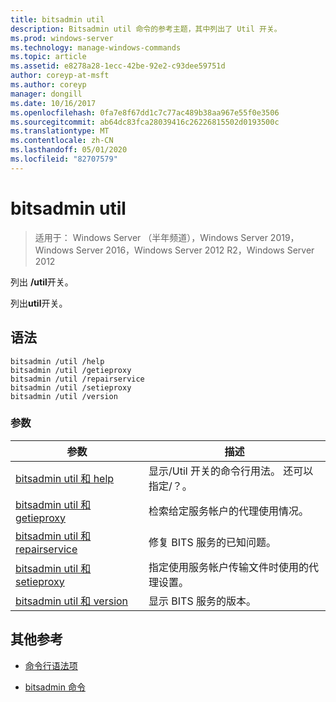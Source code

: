 ```yaml
---
title: bitsadmin util
description: Bitsadmin util 命令的参考主题，其中列出了 Util 开关。
ms.prod: windows-server
ms.technology: manage-windows-commands
ms.topic: article
ms.assetid: e8278a28-1ecc-42be-92e2-c93dee59751d
author: coreyp-at-msft
ms.author: coreyp
manager: dongill
ms.date: 10/16/2017
ms.openlocfilehash: 0fa7e8f67dd1c7c77ac489b38aa967e55f0e3506
ms.sourcegitcommit: ab64dc83fca28039416c26226815502d0193500c
ms.translationtype: MT
ms.contentlocale: zh-CN
ms.lasthandoff: 05/01/2020
ms.locfileid: "82707579"
---
```

# <a name="bitsadmin-util"></a>bitsadmin util

> 适用于： Windows Server （半年频道），Windows Server 2019，Windows Server 2016，Windows Server 2012 R2，Windows Server 2012

列出 **/util**开关。

列出**util**开关。

## <a name="syntax"></a>语法

```
bitsadmin /util /help
bitsadmin /util /getieproxy
bitsadmin /util /repairservice
bitsadmin /util /setieproxy
bitsadmin /util /version
```

### <a name="parameters"></a>参数

| 参数 | 描述 |
| --------- | ----------- |
| [bitsadmin util 和 help](bitsadmin-util-and-help.md) | 显示/Util 开关的命令行用法。 还可以指定/？。 |
| [bitsadmin util 和 getieproxy](bitsadmin-util-and-getieproxy.md) | 检索给定服务帐户的代理使用情况。 |
| [bitsadmin util 和 repairservice](bitsadmin-util-and-repairservice.md) | 修复 BITS 服务的已知问题。 |
| [bitsadmin util 和 setieproxy](bitsadmin-util-and-setieproxy.md) | 指定使用服务帐户传输文件时使用的代理设置。 |
| [bitsadmin util 和 version](bitsadmin-util-and-version.md) | 显示 BITS 服务的版本。 |

## <a name="additional-references"></a>其他参考

- [命令行语法项](command-line-syntax-key.md)

- [bitsadmin 命令](bitsadmin.md)
